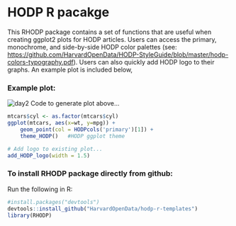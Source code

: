 # HODP R pacakge
This RHODP package contains a set of functions that are useful when creating ggplot2 plots for HODP articles. Users can access the primary, monochrome, and side-by-side HODP color palettes (see: https://github.com/HarvardOpenData/HODP-StyleGuide/blob/master/hodp-colors-typography.pdf). Users can also quickly add HODP logo to their graphs. An example plot is included below,

### Example plot:
![day2](https://user-images.githubusercontent.com/32553332/66420327-abba5f00-e9d3-11e9-8efd-af9f44916fd0.png)
Code to generate plot above...
```r
mtcars$cyl <- as.factor(mtcars$cyl)
ggplot(mtcars, aes(x=wt, y=mpg)) +
    geom_point(col = HODPcols('primary')[1]) +
    theme_HODP()   #HODP ggplot theme

# Add logo to existing plot...
add_HODP_logo(width = 1.5)
```


### To install RHODP package directly from github:
Run the following in R:
```r
#install.packages("devtools")
devtools::install_github("HarvardOpenData/hodp-r-templates")
library(RHODP)
```
